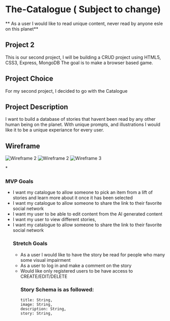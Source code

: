 # The-Catalogue ( Subject to change) 


** As a user I would like to read unique content, never read by anyone esle on this planet**

## Project 2

This is our second project, I will be building a CRUD project using HTML5, CSS3, Express, MongoDB The goal is to make a browser based game.

## Project Choice

For my second project, I decided to go with the Catalogue

## Project Description
I want to build a database of stories that havent been read by any other human being on the planet. With unique prompts, and illustrations I would like it to be a unique experiance for every user. 

## Wireframe

<img src= "https://imgur.com/Up4Bbip.png" alt="Wireframe 2"/></a>
<img src="https://imgur.com/5fBOFsA.png" alt="Wireframe 2"/></a>
<img src="https://imgur.com/oXc1GnJ.png" alt="Wireframe 3"/></a>
</h1>*


### MVP Goals

<ul>
  <li> I want my catalogue to allow someone to pick an item from a lift of stories and learn more about it once it has been selected </li> 
  <li> I want my catalogue to allow someone to share the link to their favorite social network</li>
  <li> I want my user to be able to edit content from the AI generated content</li>
  <li> I want my user to view different stories, </li>
  <li> I want my catalogue to allow someone to share the link to their favorite social network</li>
  
### Stretch Goals
<ul>
  <li> As a user I would like to have the story be read for people who many some visual impairment </li>
  <li> As a user to log in and make a comment on the story</li>
  <li> Would like only registered users to be have access to CREATE/EDIT/DELETE 


### Story Schema is as followed: 
  
    title: String,
    image: String,
    description: String,
    story: String,
